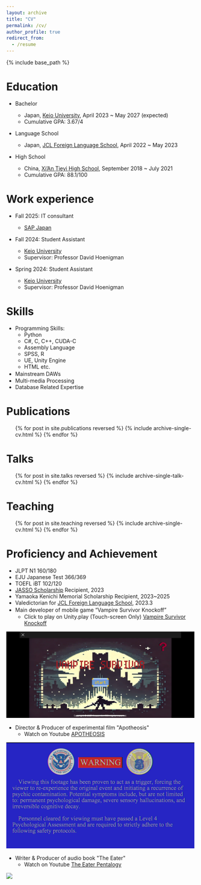 ```yaml
---
layout: archive
title: "CV"
permalink: /cv/
author_profile: true
redirect_from:
  - /resume
---
```


{% include base_path %}

Education
======
* Bachelor
  * Japan, [Keio University](https://www.keio.ac.jp/ja), April 2023 ~ May 2027 (expected)
  * Cumulative GPA: 3.67/4

* Language School
  * Japan, [JCL Foreign Language School](https://www.jclcram.com/ja), April 2022 ~ May 2023

* High School  
  * China, [Xi’An Tieyi High School](https://www.linkedin.com/school/tieyi/), September 2018 ~ July 2021
  * Cumulative GPA: 88.1/100

Work experience
======
* Fall 2025: IT consultant
  * [SAP Japan](https://www.sap.com/japan/index.html)

* Fall 2024: Student Assistant
  * [Keio University](https://www.keio.ac.jp/ja)
  * Supervisor: Professor David Hoenigman

* Spring 2024: Student Assistant
  * [Keio University](https://www.keio.ac.jp/ja)
  * Supervisor: Professor David Hoenigman
  
Skills
======
* Programming Skills:
  * Python
  * C#, C, C++, CUDA-C
  * Assembly Language
  * SPSS, R
  * UE, Unity Engine
  * HTML etc.
* Mainstream DAWs　
* Multi-media Processing
* Database Related Expertise

Publications
======
  <ul>{% for post in site.publications reversed %}
    {% include archive-single-cv.html %}
  {% endfor %}</ul>
  
Talks
======
  <ul>{% for post in site.talks reversed %}
    {% include archive-single-talk-cv.html  %}
  {% endfor %}</ul>
  
Teaching
======
  <ul>{% for post in site.teaching reversed %}
    {% include archive-single-cv.html %}
  {% endfor %}</ul>
  
Proficiency and Achievement
======
* JLPT N1 160/180
* EJU Japanese Test 366/369
* TOEFL iBT 102/120
* [JASSO Scholarship](https://www.jasso.go.jp/ryugaku/scholarship_j/shoreihi/index.html) Recipient, 2023
* Yamaoka Kenichi Memorial Scholarship Recipient, 2023~2025
* Valedictorian for [JCL Foreign Language School](https://www.jclcram.com/ja), 2023.3
* Main developer of mobile game “Vampire Survivor Knockoff”　
  * Click to play on Unity.play (Touch-screen Only) [Vampire Survivor Knockoff](https://play.unity.com/ja/games/9224376a-dd9c-48e6-9352-1c5a622a8e6a/vampire-survivor-knockoff "click to play")

<img src="/images/vam1.png" width=500px>

* Director & Producer of experimental film "Apotheosis"
  * Watch on Youtube [APOTHEOSIS](https://youtu.be/Ar7Lp2a3Fy8 "Click to watch")

<img src="/images/apo1.png" width=500px>

* Writer & Producer of audio book "The Eater"
  * Watch on Youtube [The Eater Pentalogy](https://www.youtube.com/watch?v=YXyaFd1sI0Q "Click to watch")

<img src="/images/eater1.png" width=500px>
